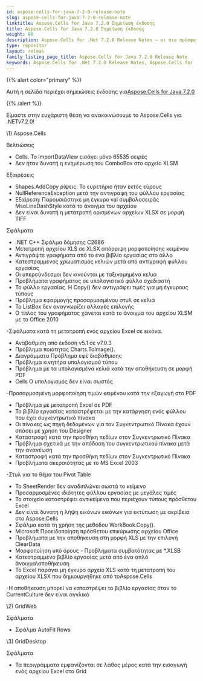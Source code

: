 ```yaml
---
id: aspose-cells-for-java-7-2-0-release-note
slug: aspose-cells-for-java-7-2-0-release-note
linktitle: Aspose.Cells for Java 7.2.0 Σημείωση έκδοσης
title: Aspose.Cells for Java 7.2.0 Σημείωση έκδοσης
weight: 80
description: Aspose.Cells for .Net 7.2.0 Release Notes – οι πιο πρόσφατες βελτιώσεις, νέες δυνατότητες και επιδιορθώσεις
type: repositor
layout: releas
family_listing_page_title: Aspose.Cells for Java 7.2.0 Release Note
keywords: Aspose.Cells for .Net 7.2.0 Release Notes, Aspose.Cells for .Net 7.2.0 updates and fixe
---
```

{{% alert color="primary" %}} 

 Αυτή η σελίδα περιέχει σημειώσεις έκδοσης για[Aspose.Cells for Java 7.2.0](https://releases.aspose.com/cells/net/new-releases/aspose.cells-for-java-7.2.0/)

{{% /alert %}} 

 Είμαστε στην ευχάριστη θέση να ανακοινώσουμε το Aspose.Cells για .NETv7.2.0!



\1)
Aspose.Cells 



 Βελτιώσεις



- Cells. Το ImportDataView εισάγει μόνο 65535 σειρές
- Δεν ήταν δυνατή η ενημέρωση του ComboBox στο αρχείο XLSM



 Εξαιρέσεις



- Shapes.AddCopy ρίψεις: Το ευρετήριο ήταν εκτός εύρους
- NullReferenceException μετά την αντιγραφή του φύλλου εργασίας
- Εξαίρεση: Παρουσιάστηκε μη έγκυρο val συμβολοσειράς MsoLineDashStyle κατά το άνοιγμα του αρχείου
- Δεν είναι δυνατή η μετατροπή ορισμένων αρχείων XLSX σε μορφή TIFF



Σφάλματα



- .NET C++ Σφάλμα δόμησης C2686
- Μετατροπή αρχείου XLS σε XLSX απόρριψη μορφοποίησης κειμένου
- Αντιγράψτε γραφήματα από το ένα βιβλίο εργασίας στο άλλο
- Κατεστραμμένος χρωματισμός κελιών μετά από αντιγραφή φύλλου εργασίας
- Οι υπερσύνδεσμοι δεν κινούνται με ταξινομημένα κελιά
- Προβλήματα γραφήματος σε υπολογιστικό φύλλο σχεδιαστή
- Το φύλλο εργασίας. Η Copy() δεν αντιγράφει τιμές για μη έγκυρους τύπους
- Πρόβλημα εφαρμογής προσαρμοσμένου στυλ σε κελιά
- Το ListBox δεν αναγνωρίζει αλλαγές επιλογής
- Ο τίτλος του γραφήματος χάνεται κατά το άνοιγμα του αρχείου XLSM με το Office 2010

 -Σφάλματα κατά τη μετατροπή ενός αρχείου Excel σε εικόνα.

- Αναβάθμιση από έκδοση v5.1 σε v7.0.3
- Πρόβλημα ποιότητας Charts.ToImage().
- Διαγράμματα Πρόβλημα εφέ διαβάθμισης
- Πρόβλημα κινητήρα υπολογισμού τύπου
- Πρόβλημα με τα υπολογισμένα κελιά κατά την αποθήκευση σε μορφή PDF
- Cells Ο υπολογισμός δεν είναι σωστός

 -Προσαρμοσμένη μορφοποίηση τιμών κειμένου κατά την εξαγωγή στο PDF

- Πρόβλημα με μετατροπή Excel σε PDF
- Το βιβλίο εργασίας καταστρέφεται με την κατάργηση ενός φύλλου που έχει συγκεντρωτικό πίνακα
- Οι πίνακες ως πηγή δεδομένων για τον Συγκεντρωτικό Πίνακα έχουν σπάσει με χρήση του Designer
- Καταστροφή κατά την προσθήκη πεδίων στον Συγκεντρωτικό Πίνακα
- Πρόβλημα σχετικά με την απόδοση του συγκεντρωτικού πίνακα μετά την ανανέωση
- Καταστροφή κατά την προσθήκη πεδίων στον Συγκεντρωτικό Πίνακα
- Προβλήματα ακεραιότητας με το MS Excel 2003

 -Στυλ για το θέμα του Pivot Table

- Το SheetRender δεν αναδιπλώνει σωστά το κείμενο
- Προσαρμοσμένες ιδιότητες φύλλου εργασίας με μεγάλες τιμές
- Το στοιχείο καταστρέφει αντικείμενα που περιέχουν τύπους πρόσθετου Excel
- Δεν είναι δυνατή η λήψη εικόνων εικόνων για εκτύπωση με ακρίβεια στο Aspose.Cells
- Σφάλμα κατά τη χρήση της μεθόδου WorkBook.Copy().
- Microsoft Προειδοποίηση πρόσθετου επικύρωσης αρχείου Office
- Προβλήματα με την αποθήκευση στη μορφή XLS με την επιλογή ClearData
- Μορφοποίηση υπό όρους - Προβλήματα συμβατότητας με *.XLSB
- Κατεστραμμένο βιβλίο εργασίας μετά από ένα απλό άνοιγμα\αποθήκευση
- Το Excel παράγει μη έγκυρο αρχείο XLS κατά τη μετατροπή του αρχείου XLSX που δημιουργήθηκε από τοAspose.Cells

 -Η αποθήκευση μπορεί να καταστρέψει το βιβλίο εργασίας όταν το CurrentCulture δεν είναι αγγλικό



 \2) GridWeb



Σφάλματα



- Σφάλμα AutoFit Rows



 \3) GridDesktop



Σφάλματα



- Τα περιγράμματα εμφανίζονται σε λάθος μέρος κατά την εισαγωγή ενός αρχείου Excel στο Grid


